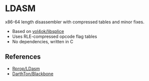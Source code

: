 # LDASM

x86-64 length disassembler with compressed tables and minor fixes.

- Based on [vol4ok/libsplice](https://github.com/vol4ok/libsplice)
- Uses RLE-compressed opcode flag tables
- No dependencies, written in C

## References

- [Rprop/LDasm](https://github.com/Rprop/LDasm)
- [DarthTon/Blackbone](https://github.com/DarthTon/Blackbone)
